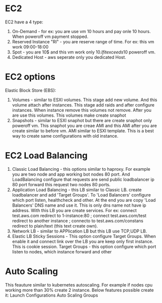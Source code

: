 # EC2
EC2 have a 4 type:
1. On-Demand - for ex: you are use vm 10 hours and pay onle 10 hours. When poweroff vm payment stopped.
2. Reserved Instance "RI" - you are reserve range of time. For ex: this vm work 09:00-18:00
3. Spot - you are 10$ and this vm work only 10$. If it exceeds 10$ poweroff vm.
4. Dedicated Host - aws seperate only you dedicated Host.
# EC2 options
Elastic Block Store (EBS):
1. Volumes - similar to ESXI volumes. This stage add new volume. And this volume attach after instances. This stage add raids and after configure instances. When instance remove this volumes not remove. After you are use this volumes. This volumes make create snaphot
2. Snapshots - similar to ESXI snaphot but there are create snaphot only poweroff vm. This snaphot you are creae AMI and this AMI after you are create similar to before vm. AMI similar to ESXI template. This is a best way to create same configurations with old instance.
# EC2 Load Balancing
1. Classic Load Balancing - this options similar to haproxy. For example you are two node and app working bot nodes 80 port. And LoadBalancing configure that requests are send public loadbalancer ip 80 port forward this request two nodes 80 ports.
2. Application Load Balancing - this LB similar to  Classic LB. create loadbalancer and add 'Target Groups'. To 'Load Balancers' configure which port listen, healthcheck and other. At the end you are copy 'Load Balancers' DNS name and use it. This is only dns name not have ip address. With this LB you are create services. For ex: connect test.aws.com redirect to 1-instance:80 ; connect test.aws.com/test redirect to another instance ; connecto to test.aws.com/constans redirect to plain/text (this text create own).
3. Network LB - similar to APPlication LB but this LB use TCP,UDP LB.
4. Elastic LB Sticky Sessions - This option configure Target Groups. When enable it and connect link over the LB you are keep only first instance. This is cookie session.
Target Groups - this option configure which port listen to nodes, which instance forward and other
# Auto Scaling
This feauture similar to kubernetes autoscaling. For example if nodes cpu working more than 30% create 2 instance. Below features possible create it: 
Launch Configurations
Auto Scaling Groups